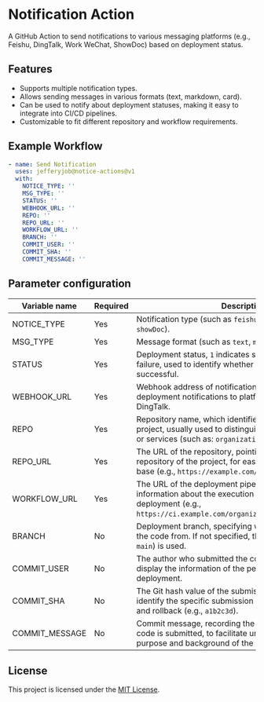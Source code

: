 # Notification Action
A GitHub Action to send notifications to various messaging platforms (e.g., Feishu, DingTalk, Work WeChat, ShowDoc) based on deployment status.

## Features
- Supports multiple notification types.
- Allows sending messages in various formats (text, markdown, card).
- Can be used to notify about deployment statuses, making it easy to integrate into CI/CD pipelines.
- Customizable to fit different repository and workflow requirements.

## Example Workflow

```yaml
- name: Send Notification
  uses: jefferyjob@notice-actions@v1
  with:
    NOTICE_TYPE: ''
    MSG_TYPE: ''
    STATUS: ''
    WEBHOOK_URL: ''
    REPO: ''
    REPO_URL: ''
    WORKFLOW_URL: ''
    BRANCH: ''
    COMMIT_USER: ''
    COMMIT_SHA: ''
    COMMIT_MESSAGE: ''
```

## Parameter configuration
| Variable name | Required | Description |
| ------------ | -------- | --------------------- |
| NOTICE_TYPE | Yes | Notification type (such as `feishu`, `dingtalk`, `workWechat`, `showDoc`). |
| MSG_TYPE | Yes | Message format (such as `text`, `markdown`, `card`). |
| STATUS | Yes | Deployment status, `1` indicates success, `0` indicates failure, used to identify whether this deployment is successful. |
| WEBHOOK_URL | Yes | Webhook address of notification service, used to send deployment notifications to platforms such as Feishu and DingTalk. |
| REPO | Yes | Repository name, which identifies the name of the current project, usually used to distinguish different applications or services (such as: `organizations/repo`). |
| REPO_URL | Yes | The URL of the repository, pointing to the source code repository of the project, for easy viewing of the code base (e.g., `https://example.com/organizations/repo`). |
| WORKFLOW_URL | Yes | The URL of the deployment pipeline, providing detailed information about the execution process of this deployment (e.g., `https://ci.example.com/organizations/repo/workflow/1`). |
| BRANCH | No | Deployment branch, specifying which branch to deploy the code from. If not specified, the default branch (e.g., `main`) is used. |
| COMMIT_USER | No | The author who submitted the code, used to record and display the information of the person who triggered this deployment. |
| COMMIT_SHA | No | The Git hash value of the submission, used to uniquely identify the specific submission version, for easy tracking and rollback (e.g., `a1b2c3d`). |
| COMMIT_MESSAGE | No | Commit message, recording the comments when this code is submitted, to facilitate understanding of the purpose and background of the code change. |


## License
This project is licensed under the [MIT License](LICENSE).
